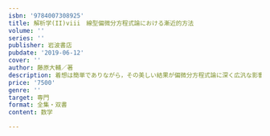 ```yaml
---
isbn: '9784007308925'
title: 解析学(II)viii　線型偏微分方程式論における漸近的方法
volume: ''
series: ''
publisher: 岩波書店
pubdate: '2019-06-12'
cover: ''
author: 藤原大輔／著
description: 着想は簡単でありながら，その美しい結果が偏微分方程式論に深く広汎な影響を与えたマスロフ理論への入門．
price: '7500'
genre: ''
target: 専門
format: 全集・双書
content: 数学

---
```

